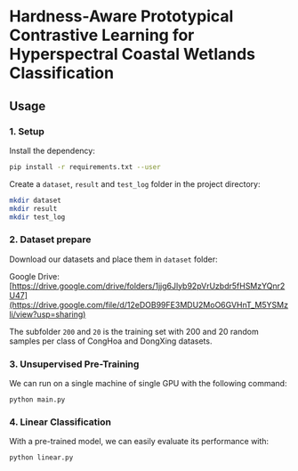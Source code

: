 # Hardness-Aware Prototypical Contrastive Learning for Hyperspectral Coastal Wetlands Classification

## Usage



### 1. Setup
Install the dependency:
```bash
pip install -r requirements.txt --user
```

Create a `dataset`, `result` and `test_log` folder in the project directory:
```bash
mkdir dataset
mkdir result
mkdir test_log
```

### 2. Dataset prepare
Download our datasets and place them in `dataset` folder:

Google Drive: [https://drive.google.com/drive/folders/1jjg6Jlyb92pVrUzbdr5fHSMzYQnr2U47](https://drive.google.com/file/d/12eDOB99FE3MDU2MoO6GVHnT_M5YSMzli/view?usp=sharing)

The subfolder `200` and `20` is the training set with 200 and 20 random samples per class of CongHoa and DongXing datasets.

### 3. Unsupervised Pre-Training
We can run on a single machine of single GPU with the following command:
```
python main.py
```

### 4. Linear Classification
With a pre-trained model, we can easily evaluate its performance with:
```
python linear.py
```
